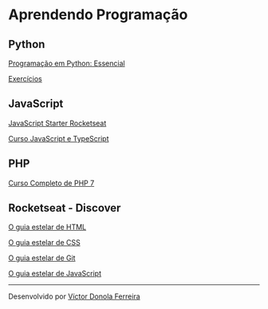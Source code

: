 <h1>Aprendendo Programação</h1>

<h2>Python</h2>

<a href="https://github.com/vdonoladev/aprendendo-programacao/tree/master/Python/Programa%C3%A7%C3%A3o_em_Python_Essencial">Programação em Python: Essencial</a>

<a href="https://github.com/vdonoladev/aprendendo-programacao/tree/master/Python/Exerc%C3%ADcios_Python">Exercícios</a>



<h2>JavaScript</h2>

<a href="https://github.com/vdonoladev/aprendendo-programacao/tree/master/JavaScript/Curso_JavaScript_Rocketseat">JavaScript Starter Rocketseat</a>

<a href="https://github.com/vdonoladev/aprendendo-programacao/tree/master/JavaScript/Curso_JavaScript%26TypeScript">Curso JavaScript e TypeScript</a>



<h2>PHP</h2>

<a href="https://github.com/vdonoladev/aprendendo-programacao/tree/master/PHP/Curso%20Completo%20de%20PHP%207">Curso Completo de PHP 7</a>



<h2>Rocketseat - Discover</h2>

<a href="https://github.com/vdonoladev/aprendendo-programacao/tree/master/Discover%20-%20Rocketseat/Guias%20estelares/O%20guia%20estelar%20de%20HTML">O guia estelar de HTML</a>

<a href="https://github.com/vdonoladev/aprendendo-programacao/tree/master/Discover%20-%20Rocketseat/Guias%20estelares/O%20guia%20estelar%20de%20CSS">O guia estelar de CSS</a>

<a href="https://github.com/vdonoladev/aprendendo-programacao/tree/master/Discover%20-%20Rocketseat/Guias%20estelares/O%20guia%20estelar%20de%20Git">O guia estelar de Git</a>

<a href="https://github.com/vdonoladev/aprendendo-programacao/tree/master/Discover%20-%20Rocketseat/Guias%20estelares/O%20guia%20estelar%20de%20JavaScript">O guia estelar de JavaScript</a>

---

Desenvolvido por <a href="https://github.com/vdonoladev">Víctor Donola Ferreira</a>
